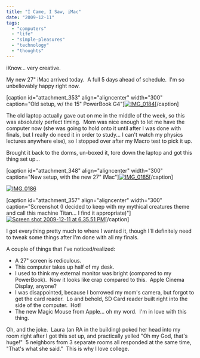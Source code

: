 ```yaml
---
title: "I Came, I Saw, iMac"
date: "2009-12-11"
tags:
  - "computers"
  - "life"
  - "simple-pleasures"
  - "technology"
  - "thoughts"
---
```


iKnow... very creative.

My new 27" iMac arrived today.  A full 5 days ahead of schedule.  I'm so unbelievably happy right now.

\[caption id="attachment\_353" align="aligncenter" width="300" caption="Old setup, w/ the 15" PowerBook G4"\][![](http://niclake13.wordpress.com/wp-content/uploads/2009/12/img_01841.jpg?w=300 "IMG_0184")](http://niclake13.wordpress.com/wp-content/uploads/2009/12/img_01841.jpg)\[/caption\]

The old laptop actually gave out on me in the middle of the week, so this was absolutely perfect timing.  Mom was nice enough to let me have the computer now (she was going to hold onto it until after I was done with finals, but I really do need it in order to study... I can't watch my physics lectures anywhere else), so I stopped over after my Macro test to pick it up.

Brought it back to the dorms, un-boxed it, tore down the laptop and got this thing set up...

\[caption id="attachment\_348" align="aligncenter" width="300" caption="New setup, with the new 27" iMac"\][![](http://niclake13.wordpress.com/wp-content/uploads/2009/12/img_0185.jpg?w=300 "IMG_0185")](http://niclake13.wordpress.com/wp-content/uploads/2009/12/img_0185.jpg)\[/caption\]

[![](http://niclake13.wordpress.com/wp-content/uploads/2009/12/img_0186.jpg?w=300 "IMG_0186")](http://niclake13.wordpress.com/wp-content/uploads/2009/12/img_0186.jpg)

\[caption id="attachment\_357" align="aligncenter" width="300" caption="Screenshot (I decided to keep with my mythical creatures theme and call this machine Titan... I find it appropriate)"\][![](http://niclake13.wordpress.com/wp-content/uploads/2009/12/screen-shot-2009-12-11-at-6-35-51-pm.png?w=300 "Screen shot 2009-12-11 at 6.35.51 PM")](http://niclake13.wordpress.com/wp-content/uploads/2009/12/screen-shot-2009-12-11-at-6-35-51-pm.png)\[/caption\]

I got everything pretty much to where I wanted it, though I'll definitely need to tweak some things after I'm done with all my finals.

A couple of things that I've noticed/realized:

- A 27" screen is rediculous.
- This computer takes up half of my desk.
- I used to think my external monitor was bright (compared to my PowerBook).  Now it looks like crap compared to this.  Apple Cinema Display, anyone?
- I was disappointed, because I borrowed my mom's camera, but forgot to get the card reader.  Lo and behold, SD Card reader built right into the side of the computer.  Hot!
- The new Magic Mouse from Apple... oh my word.  I'm in love with this thing.

Oh, and the joke.  Laura (an RA in the building) poked her head into my room right after I got this set up, and practically yelled "Oh my God, that's huge!"  5 neighbors from 3 separate rooms all responded at the same time, "That's what she said."  This is why I love college.
